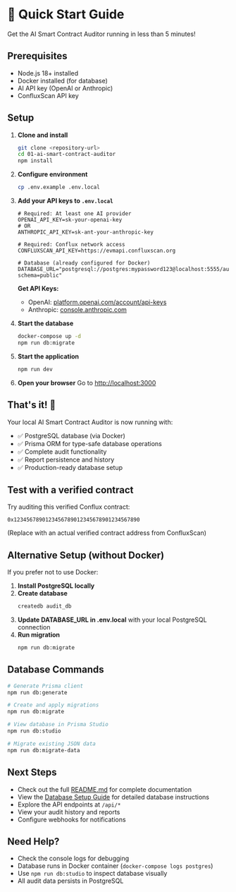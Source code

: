# 🚀 Quick Start Guide

Get the AI Smart Contract Auditor running in less than 5 minutes!

## Prerequisites

- Node.js 18+ installed
- Docker installed (for database)
- AI API key (OpenAI or Anthropic)
- ConfluxScan API key

## Setup

1. **Clone and install**
   ```bash
   git clone <repository-url>
   cd 01-ai-smart-contract-auditor
   npm install
   ```

2. **Configure environment**
   ```bash
   cp .env.example .env.local
   ```

3. **Add your API keys to `.env.local`**
   ```env
   # Required: At least one AI provider
   OPENAI_API_KEY=sk-your-openai-key
   # OR
   ANTHROPIC_API_KEY=sk-ant-your-anthropic-key
   
   # Required: Conflux network access
   CONFLUXSCAN_API_KEY=https://evmapi.confluxscan.org
   
   # Database (already configured for Docker)
   DATABASE_URL="postgresql://postgres:mypassword123@localhost:5555/audit_db?schema=public"
   ```
   
   **Get API Keys:**
   - OpenAI: [platform.openai.com/account/api-keys](https://platform.openai.com/account/api-keys)
   - Anthropic: [console.anthropic.com](https://console.anthropic.com/)

4. **Start the database**
   ```bash
   docker-compose up -d
   npm run db:migrate
   ```

5. **Start the application**
   ```bash
   npm run dev
   ```

6. **Open your browser**
   Go to [http://localhost:3000](http://localhost:3000)

## That's it! 🎉

Your local AI Smart Contract Auditor is now running with:
- ✅ PostgreSQL database (via Docker)
- ✅ Prisma ORM for type-safe database operations
- ✅ Complete audit functionality
- ✅ Report persistence and history
- ✅ Production-ready database setup

## Test with a verified contract

Try auditing this verified Conflux contract:
```
0x1234567890123456789012345678901234567890
```

(Replace with an actual verified contract address from ConfluxScan)

## Alternative Setup (without Docker)

If you prefer not to use Docker:

1. **Install PostgreSQL locally**
2. **Create database**
   ```bash
   createdb audit_db
   ```
3. **Update DATABASE_URL in .env.local** with your local PostgreSQL connection
4. **Run migration**
   ```bash
   npm run db:migrate
   ```

## Database Commands

```bash
# Generate Prisma client
npm run db:generate

# Create and apply migrations
npm run db:migrate

# View database in Prisma Studio
npm run db:studio

# Migrate existing JSON data
npm run db:migrate-data
```

## Next Steps

- Check out the full [README.md](README.md) for complete documentation
- View the [Database Setup Guide](scripts/setup-db.md) for detailed database instructions
- Explore the API endpoints at `/api/*`
- View your audit history and reports
- Configure webhooks for notifications

## Need Help?

- Check the console logs for debugging
- Database runs in Docker container (`docker-compose logs postgres`)
- Use `npm run db:studio` to inspect database visually
- All audit data persists in PostgreSQL